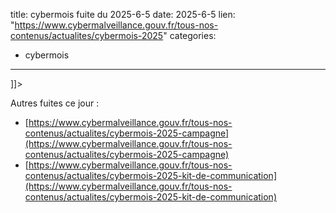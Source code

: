  
title: cybermois fuite du 2025-6-5
date: 2025-6-5
lien: "https://www.cybermalveillance.gouv.fr/tous-nos-contenus/actualites/cybermois-2025"
categories:
  - cybermois
---

]]>


Autres fuites ce jour :
- [https://www.cybermalveillance.gouv.fr/tous-nos-contenus/actualites/cybermois-2025-campagne](https://www.cybermalveillance.gouv.fr/tous-nos-contenus/actualites/cybermois-2025-campagne)
- [https://www.cybermalveillance.gouv.fr/tous-nos-contenus/actualites/cybermois-2025-kit-de-communication](https://www.cybermalveillance.gouv.fr/tous-nos-contenus/actualites/cybermois-2025-kit-de-communication)
